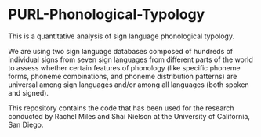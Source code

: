 # PURL-Phonological-Typology

This is a quantitative analysis of sign language phonological typology.

We are using two sign language databases composed of hundreds of individual signs from seven sign languages from different parts of the world to assess whether certain features of phonology (like specific phoneme forms, phoneme combinations, and phoneme distribution patterns) are universal among sign languages and/or among all languages (both spoken and signed).

This repository contains the code that has been used for the research conducted by Rachel Miles and Shai Nielson at the University of California, San Diego.
